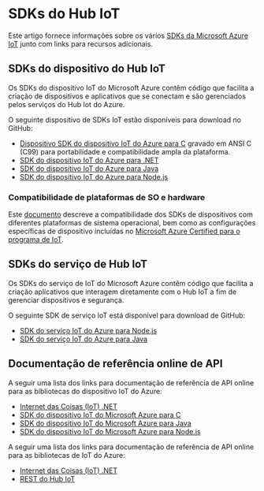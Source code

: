 <properties
 pageTitle="Lista dos SDKs do Hub IoT do Azure | Microsoft Azure"
 description="Informações e links para os vários dispositivos do Hub IoT do Azure e SDKs de serviço."
 services="iot-hub"
 documentationCenter=""
 authors="dominicbetts"
 manager="timlt"
 editor=""/>

<tags
 ms.service="iot-hub"
 ms.devlang="multiple"
 ms.topic="article"
 ms.tgt_pltfrm="na"
 ms.workload="na"
 ms.date="10/01/2015"
 ms.author="dobett"/>

# SDKs do Hub IoT

Este artigo fornece informações sobre os vários [SDKs da Microsoft Azure IoT][] junto com links para recursos adicionais.

## SDKs do dispositivo do Hub IoT

Os SDKs do dispositivo IoT do Microsoft Azure contêm código que facilita a criação de dispositivos e aplicativos que se conectam e são gerenciados pelos serviços do Hub Iot do Azure.

O seguinte dispositivo de SDKs IoT estão disponíveis para download no GitHub:

- [Dispositivo SDK do dispositivo IoT do Azure para C][] gravado em ANSI C (C99) para portabilidade e compatibilidade ampla da plataforma.
- [SDK do dispositivo IoT do Azure para .NET][]
- [SDK do dispositivo IoT do Azure para Java][]
- [SDK do dispositivo IoT do Azure para Node.js][]

### Compatibilidade de plataformas de SO e hardware

Este [documento][OS Platforms and hardware compatibility] descreve a compatibilidade dos SDKs de dispositivos com diferentes plataformas de sistema operacional, bem como as configurações específicas de dispositivo incluídas no [Microsoft Azure Certified para o programa de IoT][].

## SDKs do serviço de Hub IoT

Os SDKs do serviço de IoT do Microsoft Azure contêm código que facilita a criação aplicativos que interagem diretamente com o Hub IoT a fim de gerenciar dispositivos e segurança.

O seguinte SDK de serviço IoT está disponível para download de GitHub:

- [SDK do serviço IoT do Azure para Node.js][]
- [SDK do serviço IoT do Azure para Java][]

## Documentação de referência online de API

A seguir uma lista dos links para documentação de referência de API online para as bibliotecas do dispositivo IoT do Azure:

- [Internet das Coisas (IoT) .NET][]
- [SDK do dispositivo IoT do Microsoft Azure para C][]
- [SDK do dispositivo IoT do Microsoft Azure para Java][]
- [SDK do dispositivo IoT do Microsoft Azure para Node.js][]

A seguir uma lista dos links para documentação de referência de API online para as bibliotecas de IoT do Azure:

- [Internet das Coisas (IoT) .NET][]
- [REST do Hub IoT][]


[SDKs da Microsoft Azure IoT]: https://github.com/Azure/azure-iot-sdks/blob/master/readme.md
[Dispositivo SDK do dispositivo IoT do Azure para C]: https://github.com/Azure/azure-iot-sdks/blob/master/c/readme.md
[SDK do dispositivo IoT do Azure para .NET]: https://github.com/Azure/azure-iot-sdks/blob/master/csharp/device/readme.md
[SDK do dispositivo IoT do Azure para Java]: https://github.com/Azure/azure-iot-sdks/blob/master/java/device/readme.md
[SDK do serviço IoT do Azure para Java]: https://github.com/Azure/azure-iot-sdks/blob/master/java/service/readme.md
[SDK do dispositivo IoT do Azure para Node.js]: https://github.com/Azure/azure-iot-sdks/blob/master/node/device/readme.md
[SDK do serviço IoT do Azure para Node.js]: https://github.com/Azure/azure-iot-sdks/blob/master/node/service/
[OS Platforms and hardware compatibility]: https://github.com/Azure/azure-iot-sdks/blob/master/doc/tested_configurations.md
[Microsoft Azure Certified para o programa de IoT]: https://github.com/Azure/azure-iot-sdks/blob/master/doc/tested_configurations.md#certified

[Internet das Coisas (IoT) .NET]: https://msdn.microsoft.com/library/mt488521.aspx
[SDK do dispositivo IoT do Microsoft Azure para C]: http://azure.github.io/azure-iot-sdks/c/api_reference/index.html
[SDK do dispositivo IoT do Microsoft Azure para Java]: http://azure.github.io/azure-iot-sdks/java/api_reference/index.html
[SDK do dispositivo IoT do Microsoft Azure para Node.js]: http://azure.github.io/azure-iot-sdks/node/api_reference/index.html
[REST do Hub IoT]: https://msdn.microsoft.com/library/mt548492.aspx

<!---HONumber=AcomDC_1217_2015-->